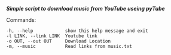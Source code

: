 ***Simple script to download music from YouTube useing pyTube***

Commands:
```
-h, --help            show this help message and exit
-l LINK, --link LINK  Youtube link
-o OUT, --out OUT     Download Location
-m, --music           Read links from music.txt
```
